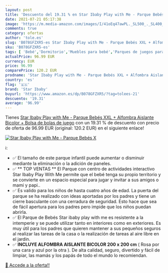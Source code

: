 ```yaml
---
layout: post
title: 'Descuento del 19.31 % en Star Ibaby Play with Me - Parque Bebés X'
date: 2021-07-21 05:17:38
image: 'https://m.media-amazon.com/images/I/41oEq47awPL._SL500_._SL400_.jpg'
comments: true
category: ofertas
author: 'tole.es'
slug: 'B078GFZXR5-es Star Ibaby Play with Me - Parque Bebés XXL + Alfombra...'
sku: 'B078GFZXR5-es'
tags: [ 'Bebé','Dormitorio','Muebles para bebé','Parques de juegos para bebé','bebés','star ibaby', ]
actualPrice: 96.99 EUR
currency: EUR
price: 96.99
comparePrice: 120.2 EUR
prodname: 'Star Ibaby Play with Me - Parque Bebés XXL + Alfombra Aislante Bicolor + Bolsa de bolas de juego'
country: 'es'
flag: '🇪🇸'
brand: 'Star Ibaby'
buyurl: 'https://www.amazon.es/dp/B078GFZXR5/?tag=tolees-21'
descuento: '19.31'
average: '96.99'
---
```


Tienes [Star Ibaby Play with Me - Parque Bebés XXL + Alfombra Aislante Bicolor + Bolsa de bolas de juego](https://www.amazon.es/dp/B078GFZXR5/?tag=tolees-21) con un 19.31 % de descuento con precio de oferta de 96.99 EUR (original: 120.2 EUR) en el siguiente enlace!

[![Star Ibaby Play with Me - Parque Bebés X](https://m.media-amazon.com/images/I/41oEq47awPL._SL500_._SL400_.jpg)](https://www.amazon.es/dp/B078GFZXR5/?tag=tolees-21)

ℹ️:

- ✅ El tamaño de este parque infantil puede aumentar o disminuir mediante la eliminación o la adición de paneles.
- ✅ ** TOP VENTAS ** El Parque con centro de actividades interactivo Star Ibaby Play With Me permite que el bebé tenga su propio territorio y se convierte en un espacio especial para jugar y invitar a sus amigos o mami y papi..
- ✅ Es valido para los niños de hasta cuatro años de edad. La puerta del parque se ha realizado con ideas aportadas por los padres y tiene un cierre basculante con una cerradura de seguridad. Esto hace que sea de fácil apertura para los padres pero impide que los niños puedan abrirla.
- ✅ El Parque de Bebés Star ibaby play with me es resistente a la intemperie y se puede utilizar tanto en interiores como en exteriores. Es muy útil para los padres que quieren mantener a sus pequeños seguros al realizar las tareas de la casa o la realización de tareas al aire libre en el jardin.
- ✅ **INCLUYE ALFOMBRA AISLANTE BICOLOR 200 x 200 cm** ( Rosa por una cara y azul por la otra ). De alta calidad, seguro, divertido y fácil de limpiar, las mamás y los papás de todo el mundo lo recomiendan.

[🛒 Accede a la oferta!!](https://www.amazon.es/dp/B078GFZXR5/?tag=tolees-21)
